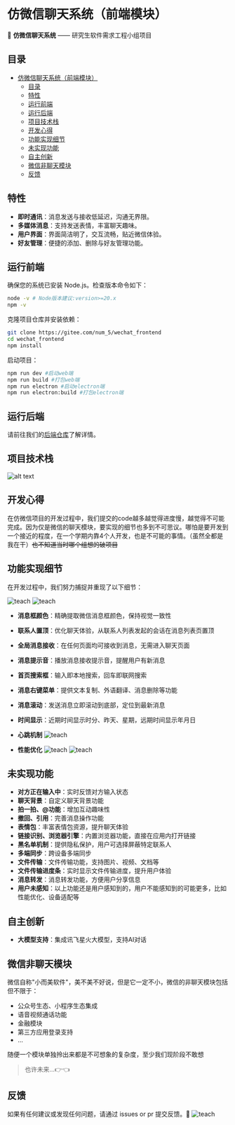 # 仿微信聊天系统（前端模块）
📱 **仿微信聊天系统** —— 研究生软件需求工程小组项目
## 目录
- [仿微信聊天系统（前端模块）](#仿微信聊天系统前端模块)
  - [目录](#目录)
  - [特性](#特性)
  - [运行前端](#运行前端)
  - [运行后端](#运行后端)
  - [项目技术栈](#项目技术栈)
  - [开发心得](#开发心得)
  - [功能实现细节](#功能实现细节)
  - [未实现功能](#未实现功能)
  - [自主创新](#自主创新)
  - [微信非聊天模块](#微信非聊天模块)
  - [反馈](#反馈)
## 特性
- **即时通讯**：消息发送与接收低延迟，沟通无界限。
- **多媒体消息**：支持发送表情，丰富聊天趣味。
- **用户界面**：界面简洁明了，交互流畅，贴近微信体验。
- **好友管理**：便捷的添加、删除与好友管理功能。

## 运行前端
确保您的系统已安装 Node.js。检查版本命令如下：
```bash
node -v # Node版本建议:version>=20.x
npm -v
```
克隆项目仓库并安装依赖：
```bash
git clone https://gitee.com/num_5/wechat_frontend
cd wechat_frontend
npm install
```
启动项目：
```bash
npm run dev #启动web端
npm run build #打包web端
npm run electron #启动electron端
npm run electron:build #打包electron端
```
## 运行后端
请前往我们的[后端仓库](https://github.com/Zemelee/wechat_backend/)了解详情。

## 项目技术栈
![alt text](./imgs/techs.png)

## 开发心得
在仿微信项目的开发过程中，我们提交的code越多越觉得进度慢，越觉得不可能完成。因为仅是微信的聊天模块，要实现的细节也多到不可思议。哪怕是要开发到一个接近的程度，在一个学期内靠4个人开发，也是不可能的事情。（虽然全都是我在干）~~也不知道当时哪个组想的破项目~~

## 功能实现细节
在开发过程中，我们努力捕捉并重现了以下细节：

![teach](/imgs/cmp.png "全面超越微信！")
![teach](/imgs/details.png "小细节")
- **消息框颜色**：精确提取微信消息框颜色，保持视觉一致性
- **联系人置顶**：优化聊天体验，从联系人列表发起的会话在消息列表页置顶
- **全局消息接收**：在任何页面均可接收到消息，无需进入聊天页面
- **消息提示音**：播放消息接收提示音，提醒用户有新消息
- **首页搜索框**：输入即本地搜索，回车即联网搜索
- **消息右键菜单**：提供文本复制、外语翻译、消息删除等功能
- **消息滚动**：发送消息立即滚动到底部，定位到最新消息
- **时间显示**：近期时间显示时分、昨天、星期，远期时间显示年月日
- **心跳机制**
![teach](/imgs/heart.png "心跳机制")

- **性能优化**
![teach](/imgs/performance.png "性能优化")
![teach](/imgs/performance2.png "性能优化")


## 未实现功能
- **对方正在输入中**：实时反馈对方输入状态
- **聊天背景**：自定义聊天背景功能
- **拍一拍、@功能**：增加互动趣味性
- **撤回、引用**：完善消息操作功能
- **表情包**：丰富表情包资源，提升聊天体验
- **链接识别、浏览器引擎**：内置浏览器功能，直接在应用内打开链接
- **黑名单机制**：提供隐私保护，用户可选择屏蔽特定联系人
- **多端同步**：跨设备多端同步
- **文件传输**：文件传输功能，支持图片、视频、文档等
- **文件传输进度条**：实时显示文件传输进度，提升用户体验
- **消息转发**：消息转发功能，方便用户分享信息
- **用户未感知**：以上功能还是用户感知到的，用户不能感知到的可能更多，比如性能优化、设备适配等

## 自主创新
- **大模型支持**：集成讯飞星火大模型，支持AI对话

## 微信非聊天模块
微信自称"小而美软件"，美不美不好说，但是它一定不小，微信的非聊天模块包括但不限于：
- 公众号生态、小程序生态集成
- 语音视频通话功能
- 金融模块
- 第三方应用登录支持
- ...
  
随便一个模块单独拎出来都是不可想象的复杂度，至少我们现阶段不敢想
>也许未来...👉👈

## 反馈
如果有任何建议或发现任何问题，请通过 issues or pr 提交反馈。🚀
![teach](/imgs/index.png "好耶！！！！")
